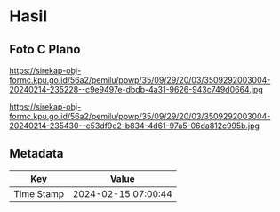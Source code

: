 # Hasil

## Foto C Plano

https://sirekap-obj-formc.kpu.go.id/56a2/pemilu/ppwp/35/09/29/20/03/3509292003004-20240214-235228--c9e9497e-dbdb-4a31-9626-943c749d0664.jpg

https://sirekap-obj-formc.kpu.go.id/56a2/pemilu/ppwp/35/09/29/20/03/3509292003004-20240214-235430--e53df9e2-b834-4d61-97a5-06da812c995b.jpg


## Metadata

| Key        | Value               |
| ---------- | ------------------- |
| Time Stamp | 2024-02-15 07:00:44 |



